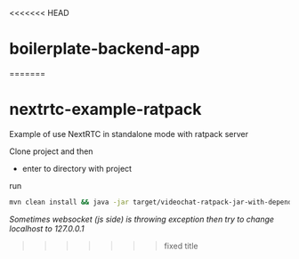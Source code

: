 <<<<<<< HEAD
# boilerplate-backend-app
=======
# nextrtc-example-ratpack
Example of use NextRTC in standalone mode with ratpack server

Clone project and then
- enter to directory with project

 run 
```bash
mvn clean install && java -jar target/videochat-ratpack-jar-with-dependencies.jar
```

_Sometimes websocket (js side) is throwing exception then try to change localhost to 127.0.0.1_
>>>>>>> fixed title
